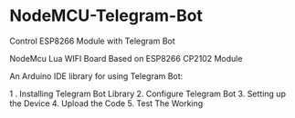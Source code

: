 # NodeMCU-Telegram-Bot

Control ESP8266 Module with Telegram Bot

NodeMcu Lua WIFI Board Based on ESP8266 CP2102 Module

An Arduino IDE library for using Telegram Bot:

1 . Installing Telegram Bot Library 
2. Configure Telegram Bot 
3. Setting up the Device
4. Upload the Code
5. Test The Working

